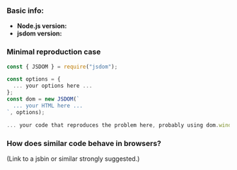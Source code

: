 ### Basic info:

- **Node.js version:** <!-- only v12 and above are supported -->
- **jsdom version:** <!-- only v17 and above are supported -->

### Minimal reproduction case

```js
const { JSDOM } = require("jsdom");

const options = {
  ... your options here ...
};
const dom = new JSDOM(`
  ... your HTML here ...
`, options);

... your code that reproduces the problem here, probably using dom.window ...
```

<!--
Please create a minimal repro. Any reports involving third party libraries
will be closed, as we cannot debug third-party library interactions for you.

Please do not use syntax that is not supported in Node.js, such as JSX or
`import` statements. If we cannot run the code in Node.js, we will close the
issue, as we cannot debug whatever toolchain you are using.
-->

### How does similar code behave in browsers?

(Link to a jsbin or similar strongly suggested.)

